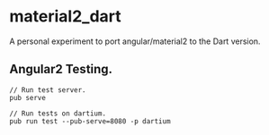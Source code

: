 # material2_dart

A personal experiment to port angular/material2 to the Dart version.

## Angular2 Testing.

    // Run test server.
    pub serve

    // Run tests on dartium.
    pub run test --pub-serve=8080 -p dartium
